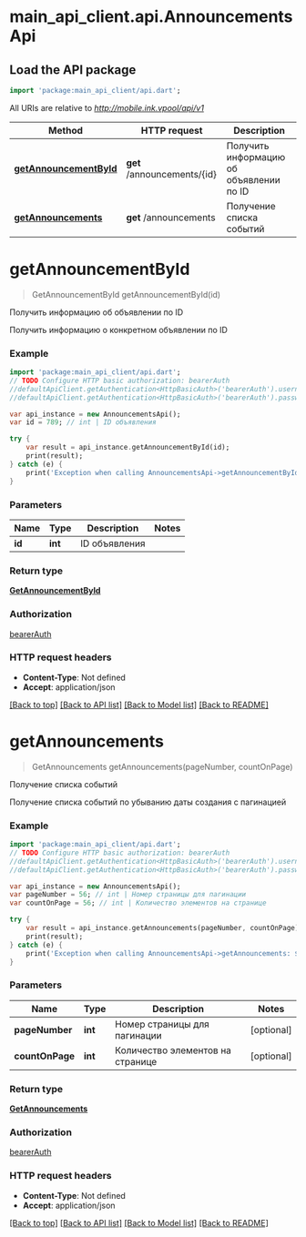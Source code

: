 # main_api_client.api.AnnouncementsApi

## Load the API package
```dart
import 'package:main_api_client/api.dart';
```

All URIs are relative to *http://mobile.ink.vpool/api/v1*

Method | HTTP request | Description
------------- | ------------- | -------------
[**getAnnouncementById**](AnnouncementsApi.md#getAnnouncementById) | **get** /announcements/{id} | Получить информацию об объявлении по ID
[**getAnnouncements**](AnnouncementsApi.md#getAnnouncements) | **get** /announcements | Получение списка событий


# **getAnnouncementById**
> GetAnnouncementById getAnnouncementById(id)

Получить информацию об объявлении по ID

Получить информацию о конкретном объявлении по ID

### Example 
```dart
import 'package:main_api_client/api.dart';
// TODO Configure HTTP basic authorization: bearerAuth
//defaultApiClient.getAuthentication<HttpBasicAuth>('bearerAuth').username = 'YOUR_USERNAME'
//defaultApiClient.getAuthentication<HttpBasicAuth>('bearerAuth').password = 'YOUR_PASSWORD';

var api_instance = new AnnouncementsApi();
var id = 789; // int | ID объявления

try { 
    var result = api_instance.getAnnouncementById(id);
    print(result);
} catch (e) {
    print('Exception when calling AnnouncementsApi->getAnnouncementById: $e\n');
}
```

### Parameters

Name | Type | Description  | Notes
------------- | ------------- | ------------- | -------------
 **id** | **int**| ID объявления | 

### Return type

[**GetAnnouncementById**](GetAnnouncementById.md)

### Authorization

[bearerAuth](../README.md#bearerAuth)

### HTTP request headers

 - **Content-Type**: Not defined
 - **Accept**: application/json

[[Back to top]](#) [[Back to API list]](../README.md#documentation-for-api-endpoints) [[Back to Model list]](../README.md#documentation-for-models) [[Back to README]](../README.md)

# **getAnnouncements**
> GetAnnouncements getAnnouncements(pageNumber, countOnPage)

Получение списка событий

Получение списка событий по убыванию даты создания с пагинацией

### Example 
```dart
import 'package:main_api_client/api.dart';
// TODO Configure HTTP basic authorization: bearerAuth
//defaultApiClient.getAuthentication<HttpBasicAuth>('bearerAuth').username = 'YOUR_USERNAME'
//defaultApiClient.getAuthentication<HttpBasicAuth>('bearerAuth').password = 'YOUR_PASSWORD';

var api_instance = new AnnouncementsApi();
var pageNumber = 56; // int | Номер страницы для пагинации
var countOnPage = 56; // int | Количество элементов на странице

try { 
    var result = api_instance.getAnnouncements(pageNumber, countOnPage);
    print(result);
} catch (e) {
    print('Exception when calling AnnouncementsApi->getAnnouncements: $e\n');
}
```

### Parameters

Name | Type | Description  | Notes
------------- | ------------- | ------------- | -------------
 **pageNumber** | **int**| Номер страницы для пагинации | [optional] 
 **countOnPage** | **int**| Количество элементов на странице | [optional] 

### Return type

[**GetAnnouncements**](GetAnnouncements.md)

### Authorization

[bearerAuth](../README.md#bearerAuth)

### HTTP request headers

 - **Content-Type**: Not defined
 - **Accept**: application/json

[[Back to top]](#) [[Back to API list]](../README.md#documentation-for-api-endpoints) [[Back to Model list]](../README.md#documentation-for-models) [[Back to README]](../README.md)

